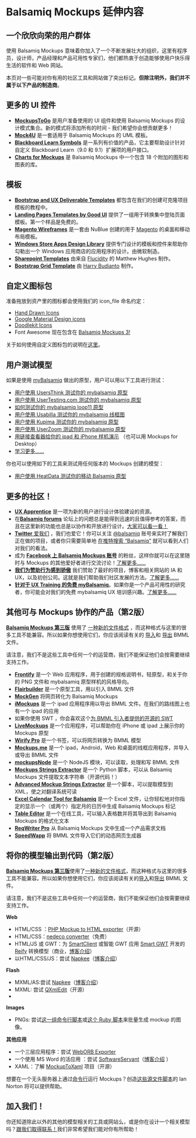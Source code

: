 # Balsamiq Mockups 延伸内容

## 一个欣欣向荣的用户群体

使用 Balsamiq Mockups 意味着你加入了一个不断发展壮大的组织，这里有程序员，设计师，产品经理和产品可用性专家们，他们都热衷于创造能够使用户快乐得生活的软件和 Web 网站。    

本页对一些可能对你有用的社区工具和网站做了突出标记。**但除注明外，我们并不属于以下产品的制造商**。  

## 更多的 UI 控件

- [**MockupsToGo**](https://mockupstogo.mybalsamiq.com/) 是用户准备使用的 UI 组件和使用 Balsamiq Mockups 的设计模式集合。新的模式将添加所有的时间 - 我们希望你会想贡献更多！  
- [**Mock4U**](http://blog.rainwebs.net/mock4u/) 是一套适用于 Balsamiq Mockups 的 UML 模板。  
- [**Blackboard Learn Symbols**](http://projects.oscelot.org/gf/project/balsamiq/) 是一系列有价值的产品，它主要帮助设计针对自定义 Blackboard Learn（9.0 和 9.1）扩展项的用户接口。
- [**Charts for Mockups**](http://www.coolgarif.com/chart-bundle-balsamiq/) 是 Balsamiq Mockups 中一个包含 18 个附加的图形和图表的库。  

## 模板  

- [**Bootstrap and UX Deliverable Templates**](http://support.balsamiq.com/customer/portal/articles/1640428) 都包含在我们的创建可克隆项目模板的教程中。  
- [**Landing Pages Templates by Good UI**](http://goodui.org/fastforward/) 提供了一组用于转换集中登陆页面模板。第一个样品是免费的。   
- [**Magento Wireframes**](http://www.nublue.co.uk/blog/free-responsive-magento-wireframes/) 是一套由 NuBlue 创建的用于 [Magento](http://magento.com/) 的桌面和移动布局模板。   
- [**Windows Store Apps Design Library**](http://msdn.microsoft.com/library/windows/apps/dn144786.aspx) 提供专门设计的模板和控件来帮助你勾勒出一个 Windows 应用商店的应用程序的设计。由微软制造。   
- [**Sharepoint Templates**](http://sp365.co.uk/2015/01/sharepoint-2013-balsamiq-mockup-template/) 由来自 [Flucidity](http://flucidity.co.uk/) 的 Matthew Hughes 制作。  
- [**Bootstrap Grid Template**](https://github.com/guiltry/bootstrap-balsamiq-grid-template) 由 [Harry Budianto](http://blog.guiltry.com/bootstrap-grid-for-balsamiq/) 制作。

## 自定义图标包  

准备拖放到资产里的图标都会使用我们的 icon_file 命名约定：  

-  [Hand Drawn Icons](http://www.handdrawnicons.com/)     
-  [Google Material Design icons](https://github.com/jstawarczyk/material-design-balsamiq)     
-  [Doodlekit Icons](http://doodlekit.imagiag.com/)     
-  Font Awesome 现在包含在 [Balsamiq Mockups 3!](http://support.balsamiq.com/customer/portal/articles/110202)  

关于如何使用自定义图标包的说明在[这里](http://support.balsamiq.com/customer/portal/articles/110202#packs)。  

## 用户测试模型  

如果是使用 [myBalsamiq](http://balsamiq.com/products/mockups/mybalsamiq) 做出的原型，用户可以用以下工具进行测试：   

- [用户使用 UsersThink 测试你的 mybalsamiq 原型 ](http://blogs.balsamiq.com/product/2015/01/28/usersthink/)  
- [用户使用 UserTesting.com 测试你的 mybalsamiq 原型](http://blogs.balsamiq.com/product/2013/05/15/usertestingcom/)
- [如何测试你的 mybalsamiq loop11 原型](http://blogs.balsamiq.com/product/2012/03/19/loop11/)  
- [用户使用 Usabilla 测试你的 mybalsamiq 线框图](http://blogs.balsamiq.com/product/2012/03/14/usabilla/)  
- [用户使用 Kupima 测试你的 mybalsamiq 原型](http://blogs.balsamiq.com/product/2012/04/06/kupima/)  
- [用户使用 UserZoom 测试你的 mybalsamiq 原型](http://blogs.balsamiq.com/product/2012/06/22/userzoom/)
- [用链接查看器给你的 ipad 和 iPhone 样机演示](http://blogs.balsamiq.com/product/2012/10/31/linkviewer/) （也可以用 Mockups for Desktop）
- [学习更多......](http://support.balsamiq.com/customer/portal/articles/433253)  

你也可以使用如下的工具来测试用任何版本的 Mockups 创建的模型：  

- [用户使用 HeatData 测试你的移动 Balsamiq 原型](http://blogs.balsamiq.com/product/2012/06/22/userzoom/) 

## 更多的社区！

- [**UX Apprentice**](http://uxapprentice.com/) 是一项为新的用户进行设计体验建设的资源。 
- 在[**Balsamiq forums**](http://forums.balsamiq.com/) 论坛上的问题总是能得到迅速的且值得参考的答案，而且在这里新的功能也总是以协作和开放进行设计。[大家可以看一看！](http://forums.balsamiq.com/)       
- [**Twitter** 爱我们](https://twitter.com/balsamiqFaves/favorites) ，我们也爱它！你可以关注 [@balsamiq](http://www.twitter.com/balsamiq) 账号来实时了解我们正在做的项目，或者你只需要简单地 [在推特搜索 “Balsamiq”](https://twitter.com/search?q=balsamiq3) 就可以看到人们对我们的看法。       
- 成为 [**Facebook 上 Balsamiq Mockups 账号**](http://www.facebook.com/pages/Balsamiq-Mockups/29445703330)  的粉丝，这样你就可以在这里随时与 Mockups 的其他爱好者进行交流讨论！[了解更多......](http://www.facebook.com/pages/Balsamiq-Mockups/29445703330)
- [**我们为赞助行为感到骄傲**](http://www.balsamiq.com/company/sponsorships) 我们赞助了最好的项目，博客和相关网站的 IA 和 UX，以及初创公司。这就是我们帮助我们社区发展的方法。[了解更多......](http://www.balsamiq.com/company/sponsorships)
- [**针对于 UX Training 的免费 myBalsamiq**](http://support.balsamiq.com/customer/portal/articles/105924#uxtraining)。如果你是一个产品可用性的研究者，你可能会对我们的免费 mybalsamiq UX 培训感兴趣。[了解更多......](http://support.balsamiq.com/customer/portal/articles/105924#uxtraining)  

## 其他可与 Mockups 协作的产品（第2版） 

[**Balsamiq Mockups 第三版**](http://support.balsamiq.com/customer/portal/articles/1844131) 使用了 [一种新的文件格式](http://support.balsamiq.com/customer/portal/articles/1908765#bmmls) ，而这种格式与这里的很多工具不能兼容。所以如果你想使用它们，你应该阅读有关的 [导入](http://support.balsamiq.com/customer/portal/articles/1895737#importingbmml)和 [导出](http://support.balsamiq.com/customer/portal/articles/111730#exportbmml) BMML 文件。   

 请注意，我们不是这些工具中任何一个的运营商，我们不能保证他们会按需要继续支持工作。

- [**Frontify**](https://frontify.com/blog/discuss-specify-balsamiq-mockups/) 是一个 Web 应用程序，用于创建的规格说明书，轻原型，和关于你的 PNG 文件和 mybalsamiq 原型样机的风格导向。
- [**Flairbuilder**](http://www.flairbuilder.com/) 是一个原型工具，用以引入 BMML 文件
- [**MockGen**](http://www.mockgen.com/) 将网页转化为 Balsamiq Mockups
- [**iMockups**](http://www.endloop.ca/imockups/) 是一个 ipad 应用程序用以导出 BMML 文件。在我们的路线图上也有一个 ipad 的应用
- 如果你使用 SWT ，你会喜欢这个[为 BMML 引入者提供的开源的 SWT ](http://blogs.balsamiq.com/product/2009/05/13/swt-bmml-an-interesting-new-mockups-extension/)
- [**LiveMockups**](http://livemockups.openium.fr/) 是一个应用程序，可以帮助你在 iPhone 或 ipad 上展示你的 Mockups 原型
- [**Wirify Pro**](http://www.wirify.com/) 是一个书签，可以将网页转换为 BMML 模型
- [**Mockups.me**](http://mockups.me/) 是一个 ipad，Android，Web 和桌面的线框应用程序，并导入或导出 BMML 文件
- [**mockupsNode**](http://www.nimblescript.com/modules/mockupsNode/) 是一个 NodeJS 模块，可以读取，处理和写 BMML 文件
- [**Mockups Strings Extractor**](https://github.com/balsamiq/mockups-strings-extractor) 是一个 Python 脚本，可以从 Balsamiq Mockups 文件提取文本字符串（开源代码！）
- [**Advanced Mockup Strings Extractor**](https://github.com/akkinitsch/AdvancedMockupStringExtractor)  是一个脚本，可以提取模型到 XML，使之对翻译系统可读
- [**Excel Calendar Tool for Balsamiq**](http://blog.eam.mx/?p=325) 是一个 Excel 文件，让你轻松地对你指定的显示一个（或两个）指定月的日历中生成 Balsamiq Mockups 标记
- [**Table Editor**](http://truben.no/latex/table/) 是一个在线工具，可以输入表格数并将其导出到 Balsamiq Mockups 的格式化文本
- [**ReqWriter Pro**](https://reqwriter.com/) 从 Balsamiq Mockups 文中生成一个产品需求文档
- [**SpeedWapp**](http://speedwapp.com/) 将 BMML 文件导入它们的动态网页生成器

## 将你的模型输出到代码（第2版）

[**Balsamiq Mockups 第三版**](http://support.balsamiq.com/customer/portal/articles/1844131)使用了[一种新的文件格式](http://support.balsamiq.com/customer/portal/articles/1908765#bmmls)，而这种格式与这里的很多工具不能兼容。所以如果你想使用它们，你应该阅读有关的[导入](http://support.balsamiq.com/customer/portal/articles/1895737#importingbmml)和[导出](http://support.balsamiq.com/customer/portal/articles/111730#exportbmml) BMML 文件。   

请注意，我们不是这些工具中任何一个的运营商，我们不能保证他们会按需要继续支持工作。  

**Web**

- HTML/CSS ：[PHP Mockup to HTML exporter](http://community.balsamiq.com/balsamiq/topics/export_the_mockups_to_html_css)（开源）
- HTML/CSS：[nedeco converter](http://development.nedeco.de/blog/2011/11/03/balsamiq-mockups-to-htmlcss-converter/)（免费）
- HTML/JS 或 GWT：为 [SmartClient](http://www.smartclient.com/product/smartclient.jsp) 或智能 GWT 应用 [Smart GWT](http://www.smartclient.com/product/smartgwt.jsp) 开发的 [Reify](http://www.smartclient.com/product/reify.jsp) 转换模型（商业，[博客介绍](http://blogs.balsamiq.com/product/2013/01/08/go-from-mockup-to-code-with-reify/)）
- 以HTML/CSS/JS：尝试 [Napkee](http://www.napkee.com/)（[博客介绍](http://blogs.balsamiq.com/product/2009/08/05/napkee-launches/)）

**Flash**

- MXML/AS:尝试 [Napkee](http://www.napkee.com/)（[博客介绍](http://blogs.balsamiq.com/product/2009/08/05/napkee-launches/)）
- MXML: 尝试 [QXmlEdit](http://lbell.wordpress.com/2010/09/24/generate-flex-code-from-balsamiq-mockup-sources/)（开源）
- 
**Images**

- PNGs: 尝试[这一组命令行脚本](http://community.balsamiq.com/balsamiq/topics/shell_scripts_to_export_multiple_mockups)或[这个 Ruby 脚本](http://github.com/cory/mockup)来批量生成 mockup 的图像。

**其他应用**

- 一个三层应用程序：尝试 [WebORB Exporter](http://www.themidnightcoders.com/develop-ria/balsamiqapp) 
- 一个使用 MS Word 的活应用 ：尝试 [SoftwareServant](http://www.softwareservant.net/)（[博客介绍](http://blogs.balsamiq.com/product/2011/03/02/softwareservant/) ）
- XAML：了解 [MockupToXaml](http://mockuptoxaml.codeplex.com/) 项目（开源）

想要在一个无头服务器上通过[命令行](http://support.balsamiq.com/customer/portal/articles/111762)运行 Mockups？创造[这些源文件脚本](https://github.com/inorton/Balsamiq-Scripts)的 Ian Norton 将可以提供帮助。

## 加入我们！

你还知道除此以外的其他的模型相关的工具或网站么，或是你在设计一个相关模型吗？[跟我们取得联系！](peldi@balsamiq.com)我们非常希望我们能对你有所帮助！
